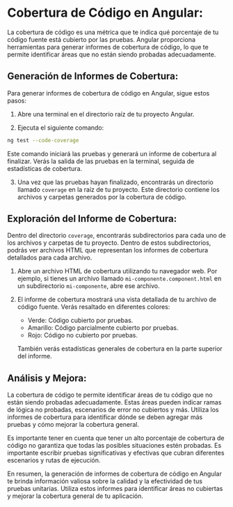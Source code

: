 # Cobertura de Código en Angular:

La cobertura de código es una métrica que te indica qué porcentaje de tu código fuente está cubierto por las pruebas. Angular proporciona herramientas para generar informes de cobertura de código, lo que te permite identificar áreas que no están siendo probadas adecuadamente.

## Generación de Informes de Cobertura:

Para generar informes de cobertura de código en Angular, sigue estos pasos:

1. Abre una terminal en el directorio raíz de tu proyecto Angular.

2. Ejecuta el siguiente comando:

```bash
ng test --code-coverage
```

Este comando iniciará las pruebas y generará un informe de cobertura al finalizar. Verás la salida de las pruebas en la terminal, seguida de estadísticas de cobertura.

3. Una vez que las pruebas hayan finalizado, encontrarás un directorio llamado `coverage` en la raíz de tu proyecto. Este directorio contiene los archivos y carpetas generados por la cobertura de código.

## Exploración del Informe de Cobertura:

Dentro del directorio `coverage`, encontrarás subdirectorios para cada uno de los archivos y carpetas de tu proyecto. Dentro de estos subdirectorios, podrás ver archivos HTML que representan los informes de cobertura detallados para cada archivo.

1. Abre un archivo HTML de cobertura utilizando tu navegador web. Por ejemplo, si tienes un archivo llamado `mi-componente.component.html` en un subdirectorio `mi-componente`, abre ese archivo.

2. El informe de cobertura mostrará una vista detallada de tu archivo de código fuente. Verás resaltado en diferentes colores:

   - Verde: Código cubierto por pruebas.
   - Amarillo: Código parcialmente cubierto por pruebas.
   - Rojo: Código no cubierto por pruebas.

   También verás estadísticas generales de cobertura en la parte superior del informe.

## Análisis y Mejora:

La cobertura de código te permite identificar áreas de tu código que no están siendo probadas adecuadamente. Estas áreas pueden indicar ramas de lógica no probadas, escenarios de error no cubiertos y más. Utiliza los informes de cobertura para identificar dónde se deben agregar más pruebas y cómo mejorar la cobertura general.

Es importante tener en cuenta que tener un alto porcentaje de cobertura de código no garantiza que todas las posibles situaciones estén probadas. Es importante escribir pruebas significativas y efectivas que cubran diferentes escenarios y rutas de ejecución.

En resumen, la generación de informes de cobertura de código en Angular te brinda información valiosa sobre la calidad y la efectividad de tus pruebas unitarias. Utiliza estos informes para identificar áreas no cubiertas y mejorar la cobertura general de tu aplicación.